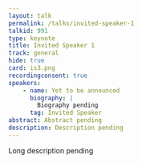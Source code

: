 ```yaml
---
layout: talk
permalink: /talks/invited-speaker-1
talkid: 991
type: keynote
title: Invited Speaker 1
track: general
hide: true
card: is3.png
recordingconsent: true
speakers:
    - name: Yet to be announced
      biography: |
        Biography pending
      tag: Invited Speaker
abstract: Abstract pending
description: Description pending
---
```


Long description pending 
